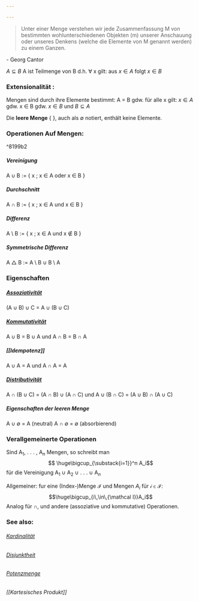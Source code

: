 ```yaml
---

---
```


> Unter einer Menge verstehen wir jede Zusammenfassung M von bestimmten wohlunterschiedenen Objekten (m) unserer Anschauung oder unseres Denkens (welche die Elemente von M genannt werden) zu einem Ganzen.

\- Georg Cantor

$A\subseteq B$ A ist Teilmenge von B 
	d.h.  $\forall$ x gilt: aus $x \in A$ folgt $x \in B$

### Extensionalität :
Mengen sind durch ihre Elemente bestimmt: A = B gdw. 
für alle x gilt: $x \in A$ gdw. x ∈ B gdw. $x \in B$ und $B \subseteq A$

Die **leere Menge** { }, auch als $\emptyset$ notiert, enthält keine Elemente.

### Operationen Auf Mengen:

^8199b2

##### Vereinigung
A ∪ B := { x ; x ∈ A oder x ∈ B }
##### Durchschnitt 
A ∩ B := { x ; x ∈ A und x ∈ B }
##### Differenz 
A \\ B := { x ; x ∈ A und x $\notin$ B }
##### Symmetrische Differenz 
A △ B := A \\ B ∪ B \\ A

### Eigenschaften
##### [Assoziativität](Assoziativgesetz.md) 
(A ∪ B) ∪ C = A ∪ (B ∪ C)
##### [Kommutativität](Kommutativgesetz.md)
A ∪ B = B ∪ A und A ∩ B = B ∩ A
##### [[Idempotenz]] 
A ∪ A = A und A ∩ A = A
##### [Distributivität](Distributivgesetz.md)
A ∩ (B ∪ C) = (A ∩ B) ∪ (A ∩ C) und 
A ∪ (B ∩ C) = (A ∪ B) ∩ (A ∪ C)

##### Eigenschaften der leeren Menge
A ∪ ∅ = A (neutral) 
A ∩ ∅ = ∅ (absorbierend)

### Verallgemeinerte Operationen
Sind A$_1$, . . . , A$_n$ Mengen, so schreibt man 
$$ \huge\bigcup_{\substack{i=1}}^n A_i$$
für die Vereinigung  A$_1$ ∪ A$_2$ ∪ . . . ∪ A$_n$

Allgemeiner: fur eine (Index-)Menge $\mathcal{I}$ und Mengen $A_i$ für $\mathcal{i}$ ∈ $\mathcal{I}$: 
$$\huge\bigcup_{i\,\in\,{\mathcal I}}A_i$$
Analog für ∩, und andere (assoziative und kommutative) Operationen.

### See also: 
###### [Kardinalität](Kardinalität.md)
###### [Disjunktheit](Disjunktheit.md)
###### [Potenzmenge](Potenzmenge.md)
###### [[Kartesisches Produkt]]

